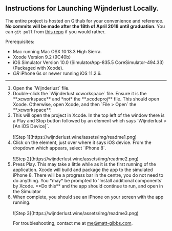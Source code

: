 ## Instructions for Launching Wijnderlust Locally.

The entire project is hosted on Github for your convenience and reference. **No commits will be made after the 18th of April 2018 until graduation.** You can `git pull` from [this repo](https://github.com/matthew-gibbs/wijnderlust) if you would rather. 

Prerequisites:
- Mac running Mac OSX 10.13.3 High Sierra.
- Xcode Version 9.2 (9C40b)
- iOS Simulator Version 10.0 (SimulatorApp-835.5 CoreSimulator-494.33) (Packaged with Xcode).
- *OR* iPhone 6s or newer running iOS 11.2.6.

---
<ol>
<li>Open the `Wijnderlust` file.</li>
<li>Double-click the `Wijnderlust.xcworkspace` file. Ensure it is the **.xcworkspace** and *not* the **.xcodeproj** file. This should open Xcode. Otherwise, open Xcode, and then `File > Open` the **.xcworkspace**.</li>
<li>This will open the project in Xcode. In the top left of the window there is a Play and Stop button followed by an element which says `Wijnderlust > [An iOS Device]`. </li>
<br>
![Step 1](https://wijnderlust.wine/assets/img/readme1.png)


<li>Click on the element, just over where it says iOS device. From the dropdown which appears, select `iPhone 8`.</li>
<br>
![Step 2](https://wijnderlust.wine/assets/img/readme2.png)

<li>Press Play. This may take a little while as it is the first running of the application. Xcode will build and package the app to the simulated iPhone 8. There will be a progress bar in the centre, you do not need to do anything. You *may* be prompted to 'Install additional components' by Xcode. **Do this** and the app should continue to run, and open in the Simulator</li> 
<li>When complete, you should see an iPhone on your screen with the app running.</li>
</ul>
<br>
![Step 3](https://wijnderlust.wine/assets/img/readme3.png)

For troubleshooting, contact me at [me@matt-gibbs.com](mailto:me@matt-gibbs.com).

